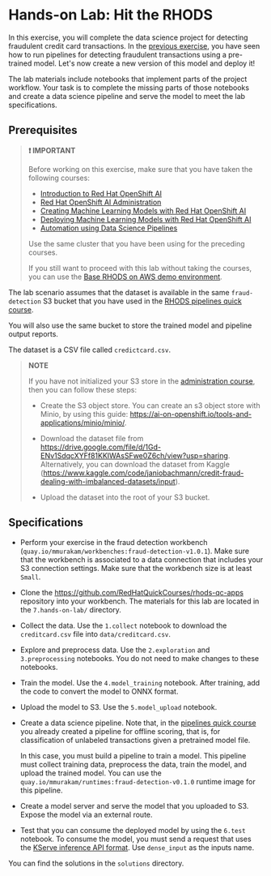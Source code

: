 # Hands-on Lab: Hit the RHODS

In this exercise, you will complete the data science project for detecting fraudulent credit card transactions. In the [previous exercise](https://redhatquickcourses.github.io/rhods-pipelines/rhods-pipelines/1.33/chapter1/section2.html#_exercise_offline_scoring_for_fraud_detection), you have seen how to run pipelines for detecting fraudulent transactions using a pre-trained model. Let's now create a new version of this model and deploy it!

The lab materials include notebooks that implement parts of the project workflow.
Your task is to complete the missing parts of those notebooks and create a data science pipeline and serve the model to meet the lab specifications.

## Prerequisites


> **❗ IMPORTANT**
>
> Before working on this exercise, make sure that you have taken the following courses:
>
> * [Introduction to Red Hat OpenShift AI](https://redhatquickcourses.github.io/rhods-intro)
> * [Red Hat OpenShift AI Administration](https://redhatquickcourses.github.io/rhods-admin)
> * [Creating Machine Learning Models with Red Hat OpenShift AI](https://redhatquickcourses.github.io/rhods-model)
> * [Deploying Machine Learning Models with Red Hat OpenShift AI](https://redhatquickcourses.github.io/rhods-deploy)
> * [Automation using Data Science Pipelines](https://redhatquickcourses.github.io/rhods-pipelines)
>
> Use the same cluster that you have been using for the preceding courses.
>
> If you still want to proceed with this lab without taking the courses, you can use the [Base RHODS on AWS demo environment](https://demo.redhat.com/catalog?search=rhods+aws&item=babylon-catalog-prod%2Fsandboxes-gpte.ocp4-workshop-rhods-base-aws.prod).

The lab scenario assumes that the dataset is available in the same `fraud-detection` S3 bucket that you have used in the [RHODS pipelines quick course](https://redhatquickcourses.github.io/rhods-pipelines/rhods-pipelines/1.33/chapter1/section2.html#_data_science_pipeline_hands_on_example).

You will also use the same bucket to store the trained model and pipeline output reports.

The dataset is a CSV file called `credictcard.csv`.


> **NOTE**
>
> If you have not initialized your S3 store in the [administration course](https://redhatquickcourses.github.io/rhods-admin), then you can follow these steps:
>
> * Create the S3 object store.
> You can create an s3 object store with Minio, by using this guide:  https://ai-on-openshift.io/tools-and-applications/minio/minio/.
>
> * Download the dataset file from https://drive.google.com/file/d/1Gd-ENv1SdqcXYFf81KKIWAsSFwe0Z6ch/view?usp=sharing.
Alternatively, you can download the dataset from Kaggle (https://www.kaggle.com/code/janiobachmann/credit-fraud-dealing-with-imbalanced-datasets/input).
>
> * Upload the dataset into the root of your S3 bucket.


## Specifications

* Perform your exercise in the fraud detection workbench (`quay.io/mmurakam/workbenches:fraud-detection-v1.0.1`).
Make sure that the workbench is associated to a data connection that includes your S3 connection settings.
Make sure that the workbench size is at least `Small`.

* Clone the https://github.com/RedHatQuickCourses/rhods-qc-apps repository into your workbench.
The materials for this lab are located in the `7.hands-on-lab/` directory.

* Collect the data.
Use the `1.collect` notebook to download the `creditcard.csv` file into `data/creditcard.csv`.

* Explore and preprocess data.
Use the `2.exploration` and `3.preprocessing` notebooks.
You do not need to make changes to these notebooks.

* Train the model.
Use the `4.model_training` notebook.
After training, add the code to convert the model to ONNX format.


* Upload the model to S3.
Use the `5.model_upload` notebook.

* Create a data science pipeline.
 Note that, in the [pipelines quick course](https://redhatquickcourses.github.io/rhods-pipelines/rhods-pipelines/1.33/index.html) you already created a pipeline for offline scoring, that is, for classification of unlabeled transactions given a pretrained model file.

  In this case, you must build a pipeline to train a model.
 This pipeline must collect training data, preprocess the data, train the model, and upload the trained model.
 You can use the `quay.io/mmurakam/runtimes:fraud-detection-v0.1.0` runtime image for this pipeline.

* Create a model server and serve the model that you uploaded to S3.
Expose the model via an external route.

* Test that you can consume the deployed model by using the `6.test` notebook.
To consume the model, you must send a request that uses the [KServe inference API format](https://github.com/kserve/kserve/blob/master/docs/predict-api/v2/required_api.md#inference).
Use `dense_input` as the inputs name. 


You can find the solutions in the `solutions` directory.
